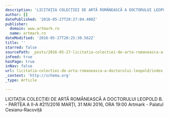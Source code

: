 ```yaml
---
description: 'LICITAŢIA COLECȚIEI DE ARTĂ ROMÂNEASCĂ A DOCTORULUI LEOPOLD B. - PARTEA A II-A #211/2016 MARȚI, 31 MAI 2016, ORA 19:00 Artmark - Palatul Cesianu-Racoviță'
author: []
datePublished: '2016-05-27T20:27:04.400Z'
publisher:
  domain: www.artmark.ro
  name: artmark.ro
dateModified: '2016-05-27T20:25:30.562Z'
title: ''
starred: false
sourcePath: _posts/2016-05-27-licitatia-colectiei-de-arta-romaneasca-a-doctorului-leopold.md
inFeed: true
hasPage: true
inNav: false
url: licitatia-colectiei-de-arta-romaneasca-a-doctorului-leopold/index.html
_context: 'http://schema.org'
_type: Article

---
```

LICITAŢIA COLECȚIEI DE ARTĂ ROMÂNEASCĂ A DOCTORULUI LEOPOLD B. - PARTEA A II-A \#211/2016 MARȚI, 31 MAI 2016, ORA 19:00 Artmark - Palatul Cesianu-Racoviță